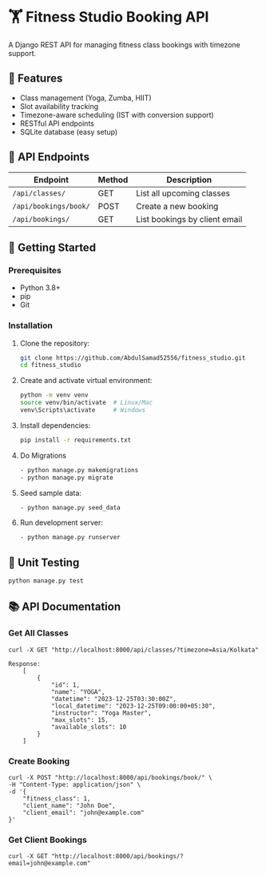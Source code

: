 # 🏋️ Fitness Studio Booking API

A Django REST API for managing fitness class bookings with timezone support.

## 🌟 Features

- Class management (Yoga, Zumba, HIIT)
- Slot availability tracking
- Timezone-aware scheduling (IST with conversion support)
- RESTful API endpoints
- SQLite database (easy setup)

## 📌 API Endpoints

| Endpoint | Method | Description |
|----------|--------|-------------|
| `/api/classes/` | GET | List all upcoming classes |
| `/api/bookings/book/` | POST | Create a new booking |
| `/api/bookings/` | GET | List bookings by client email |

## 🚀 Getting Started

### Prerequisites
- Python 3.8+
- pip
- Git

### Installation
1. Clone the repository:
   ```bash
   git clone https://github.com/AbdulSamad52556/fitness_studio.git
   cd fitness_studio


2. Create and activate virtual environment:
    
    ```bash
    python -m venv venv
    source venv/bin/activate  # Linux/Mac
    venv\Scripts\activate     # Windows

3. Install dependencies:

    ```bash
    pip install -r requirements.txt

4. Do Migrations

    ```bash
    - python manage.py makemigrations
    - python manage.py migrate

4. Seed sample data:

    ```bash
    - python manage.py seed_data

5. Run development server:

    ```bash
    - python manage.py runserver

## 🧪 Unit Testing

    python manage.py test

## 📚 API Documentation

### Get All Classes

    curl -X GET "http://localhost:8000/api/classes/?timezone=Asia/Kolkata"

    Response:
        [
            {
                "id": 1,
                "name": "YOGA",
                "datetime": "2023-12-25T03:30:00Z",
                "local_datetime": "2023-12-25T09:00:00+05:30",
                "instructor": "Yoga Master",
                "max_slots": 15,
                "available_slots": 10
            }
        ]

### Create Booking

    curl -X POST "http://localhost:8000/api/bookings/book/" \
    -H "Content-Type: application/json" \
    -d '{
        "fitness_class": 1,
        "client_name": "John Doe",
        "client_email": "john@example.com"
    }'

### Get Client Bookings

    curl -X GET "http://localhost:8000/api/bookings/?email=john@example.com"


